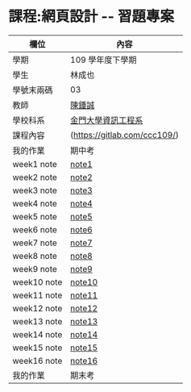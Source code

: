 # 課程:網頁設計 -- 習題專案

欄位 | 內容
-----|--------
學期 | 109 學年度下學期
學生 |  林成也
學號末兩碼 | 03
教師 | [陳鍾誠](https://www.nqu.edu.tw/educsie/index.php?act=blog&code=list&ids=4)
學校科系 | [金門大學資訊工程系](https://www.nqu.edu.tw/educsie/index.php)
課程內容 | (https://gitlab.com/ccc109/)
我的作業 | 期中考
week1 note| [note1](./week1/note.html)
week2 note| [note2](./week2/note.html)
week3 note| [note3](./week3/note.html)
week4 note| [note4](./week4/note.html)
week5 note| [note5](./week5/note.html)
week6 note| [note6](./week6/note.html)
week7 note| [note7](./week7/note.html)
week8 note| [note8](./week8/note.html)
week9 note| [note9](./week9/note.html)
week10 note| [note10](./week10/note.html)
week11 note| [note11](./week11/note.html)
week12 note| [note12](./week12/note.html)
week13 note| [note13](./week13/note.html)
week14 note| [note14](./week14/note.html)
week15 note| [note15](./week15/note.html)
week16 note| [note16](./week16/note.html)
我的作業 | 期末考